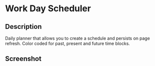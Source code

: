 # Work Day Scheduler

## Description
Daily planner that allows you to create a schedule and persists on page refresh. Color coded for past, present and future time blocks.

## Screenshot
